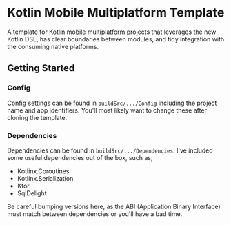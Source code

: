 # Kotlin Mobile Multiplatform Template

A template for Kotlin mobile multiplatform projects that leverages the new Kotlin DSL, has clear boundaries between 
modules, and tidy integration with the consuming native platforms.

## Getting Started

### Config

Config settings can be found in `buildSrc/.../Config` including the project name and app identifiers. You'll most 
likely want to change these after cloning the template.

### Dependencies

Dependencies can be found in `buildSrc/.../Dependencies`. I've included some useful dependencies out of the box, 
such as;
- Kotlinx.Coroutines
- Kotlinx.Serialization
- Ktor
- SqlDelight

Be careful bumping versions here, as the ABI (Application Binary Interface) must match between dependencies or you'll 
have a bad time.